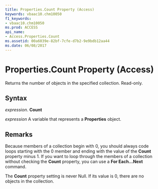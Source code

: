 ```yaml
---
title: Properties.Count Property (Access)
keywords: vbaac10.chm10050
f1_keywords:
- vbaac10.chm10050
ms.prod: ACCESS
api_name:
- Access.Properties.Count
ms.assetid: 00a6039e-82bf-7cfe-d7b2-9e9bdb12aa44
ms.date: 06/08/2017
---
```



# Properties.Count Property (Access)

Returns the number of objects in the specified collection. Read-only.


## Syntax

 _expression_. **Count**

 _expression_ A variable that represents a **Properties** object.


## Remarks

Because members of a collection begin with 0, you should always code loops starting with the 0 member and ending with the value of the  **Count** property minus 1. If you want to loop through the members of a collection without checking the **Count** property, you can use a **For Each...Next** command.

The  **Count** property setting is never Null. If its value is 0, there are no objects in the collection.


